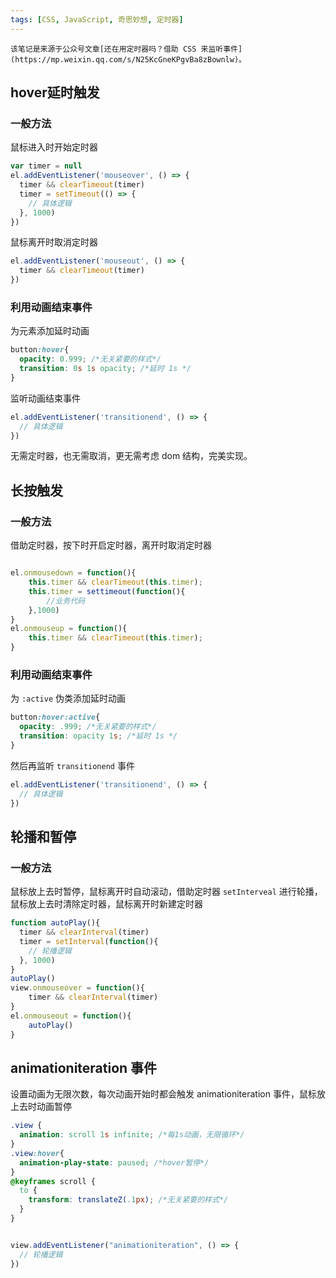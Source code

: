 ```yaml
---
tags: [CSS, JavaScript, 奇思妙想, 定时器]
---
```


```info
该笔记是来源于公众号文章[还在用定时器吗？借助 CSS 来监听事件](https://mp.weixin.qq.com/s/N25KcGneKPgvBa8zBownlw)。
```

## hover延时触发

### 一般方法

鼠标进入时开始定时器

```js
var timer = null
el.addEventListener('mouseover', () => {
  timer && clearTimeout(timer)
  timer = setTimeout(() => {
    // 具体逻辑
  }, 1000)
})
```

鼠标离开时取消定时器

```js
el.addEventListener('mouseout', () => {
  timer && clearTimeout(timer)
})
```

### 利用动画结束事件

为元素添加延时动画

```css
button:hover{
  opacity: 0.999; /*无关紧要的样式*/
  transition: 0s 1s opacity; /*延时 1s */
}
```

监听动画结束事件

```js
el.addEventListener('transitionend', () => {
  // 具体逻辑
})
```

无需定时器，也无需取消，更无需考虑 dom 结构，完美实现。

## 长按触发

### 一般方法

借助定时器，按下时开启定时器，离开时取消定时器

```js

el.onmousedown = function(){
    this.timer && clearTimeout(this.timer);
    this.timer = settimeout(function(){
        //业务代码
    },1000)
}
el.onmouseup = function(){
    this.timer && clearTimeout(this.timer);
}
```

### 利用动画结束事件

为 `:active` 伪类添加延时动画

```css
button:hover:active{
  opacity: .999; /*无关紧要的样式*/
  transition: opacity 1s; /*延时 1s */
}
```

然后再监听 `transitionend` 事件

```js
el.addEventListener('transitionend', () => {
  // 具体逻辑
})
```

## 轮播和暂停

### 一般方法

鼠标放上去时暂停，鼠标离开时自动滚动，借助定时器 `setInterveal` 进行轮播，鼠标放上去时清除定时器，鼠标离开时新建定时器

```js
function autoPlay(){
  timer && clearInterval(timer)
  timer = setInterval(function(){
    // 轮播逻辑
  }, 1000)
}
autoPlay()
view.onmouseover = function(){
    timer && clearInterval(timer)
}
el.onmouseout = function(){
    autoPlay()
}
```

## animationiteration 事件

设置动画为无限次数，每次动画开始时都会触发 animationiteration 事件，鼠标放上去时动画暂停

```css
.view {
  animation: scroll 1s infinite; /*每1s动画，无限循环*/
}
.view:hover{
  animation-play-state: paused; /*hover暂停*/
}
@keyframes scroll {
  to {
    transform: translateZ(.1px); /*无关紧要的样式*/
  }
}
```

```js

view.addEventListener("animationiteration", () => {
  // 轮播逻辑
})
```







